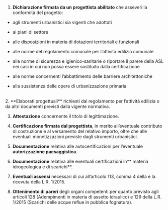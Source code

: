 1. **Dichiarazione firmata da un progettista abilitato** che asseveri la conformità del progetto:

- agli strumenti urbanistici sia vigenti che adottati

- ai piani di settore

- alle disposizioni in materia di dotazioni territoriali e funzionali

- alle norme del regolamento comunale per l’attività edilizia comunale

- alle norme di sicurezza e igienico-sanitarie o riportare il parere della ASL nei casi in cui non possa essere sostituito dalla certificazione

- alle norme concernenti l’abbattimento delle barriere architettoniche

- alla sussistenza delle opere di urbanizzazione primaria.

<br>
2. **Elaborati progettuali** richiesti dal regolamento per l’attività edilizia o da altri documenti previsti dalla vigente normativa.

3. **Attestazione** concernente il titolo di legittimazione.

4. **Certificazione firmata dal progettista**, in merito all’eventuale contributo di costruzione e al versamento del relativo importo, oltre che alle eventuali monetizzazioni previste dagli strumenti urbanistici.

5. **Documentazione** relativa alle autocertificazioni per l’eventuale **autorizzazione paesaggistica**.

6. **Documentazione** relativa alle eventuali certificazioni in** materia idrogeologica e di scarichi**.

7. **Eventuali assensi** necessari di cui all’articolo 113, comma 4 della e la ricevuta della L.R. 1/2015.

8. **Ottenimento di pareri** degli organi competenti per quanto previsto agli articoli 128 (Adempimenti in materia di assetto idraulico) e 129 della L.R. 1/2015 (Scarichi delle acque reflue in pubblica fognatura).

